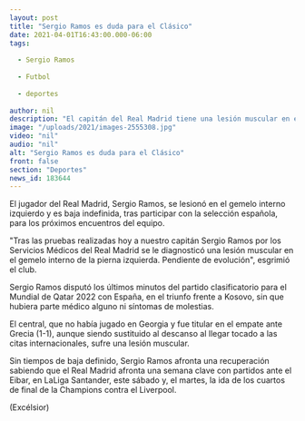 ```yaml
---
layout: post
title: "Sergio Ramos es duda para el Clásico"
date: 2021-04-01T16:43:00.000-06:00
tags:
  
  - Sergio Ramos
  
  - Futbol
  
  - deportes
  
author: nil
description: "El capitán del Real Madrid tiene una lesión muscular en el gemelo interno de la pierna izquierda"
image: "/uploads/2021/images-2555308.jpg"
video: "nil"
audio: "nil"
alt: "Sergio Ramos es duda para el Clásico"
front: false
section: "Deportes"
news_id: 183644
---
```


El jugador del Real Madrid, Sergio Ramos, se lesionó en el gemelo interno izquierdo y es baja indefinida, tras participar con la selección española, para los próximos encuentros del equipo.

"Tras las pruebas realizadas hoy a nuestro capitán Sergio Ramos por los Servicios Médicos del Real Madrid se le diagnosticó una lesión muscular en el gemelo interno de la pierna izquierda. Pendiente de evolución", esgrimió el club.

Sergio Ramos disputó los últimos minutos del partido clasificatorio para el Mundial de Qatar 2022 con España, en el triunfo frente a Kosovo, sin que hubiera parte médico alguno ni síntomas de molestias.

El central, que no había jugado en Georgia y fue titular en el empate ante Grecia (1-1), aunque siendo sustituido al descanso al llegar tocado a las citas internacionales, sufre una lesión muscular.

Sin tiempos de baja definido, Sergio Ramos afronta una recuperación sabiendo que el Real Madrid afronta una semana clave con partidos ante el Eibar, en LaLiga Santander, este sábado y, el martes, la ida de los cuartos de final de la Champions contra el Liverpool.

(Excélsior)